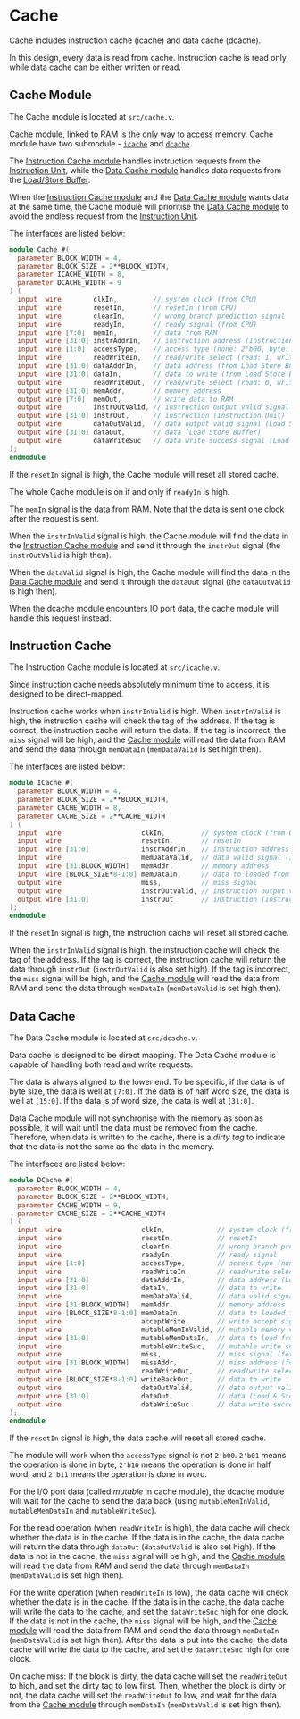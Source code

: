 # Cache

Cache includes instruction cache (icache) and data cache (dcache).

In this design, every data is read from cache. Instruction cache is read
only, while data cache can be either written or read.

## Cache Module

The Cache module is located at `src/cache.v`.

Cache module, linked to RAM is the only way to access memory. Cache module
have two submodule - [`icache`](#instruction-cache) and
[`dcache`](#data-cache).

The [Instruction Cache module](#instruction-cache) handles instruction
requests from the [Instruction Unit](instruction_unit.md), while the
[Data Cache module](#data-cache) handles data requests from the
[Load/Store Buffer](load_store_buffer.md).

When the [Instruction Cache module](#instruction-cache) and the
[Data Cache module](#data-cache) wants data at the same time, the Cache
module will prioritise the [Data Cache module](#data-cache) to avoid the
endless request from the [Instruction Unit](instruction_unit.md).

The interfaces are listed below:
```verilog
module Cache #(
  parameter BLOCK_WIDTH = 4,
  parameter BLOCK_SIZE = 2**BLOCK_WIDTH,
  parameter ICACHE_WIDTH = 8,
  parameter DCACHE_WIDTH = 9
) (
  input  wire        clkIn,         // system clock (from CPU)
  input  wire        resetIn,       // resetIn (from CPU)
  input  wire        clearIn,       // wrong branch prediction signal
  input  wire        readyIn,       // ready signal (from CPU)
  input  wire [7:0]  memIn,         // data from RAM
  input  wire [31:0] instrAddrIn,   // instruction address (Instruction Unit)
  input  wire [1:0]  accessType,    // access type (none: 2'b00, byte: 2'b01, half word: 2'b10, word: 2'b11)
  input  wire        readWriteIn,   // read/write select (read: 1, write: 0)
  input  wire [31:0] dataAddrIn,    // data address (from Load Store Buffer)
  input  wire [31:0] dataIn,        // data to write (from Load Store Buffer)
  output wire        readWriteOut,  // read/write select (read: 0, write: 1)
  output wire [31:0] memAddr,       // memory address
  output wire [7:0]  memOut,        // write data to RAM
  output wire        instrOutValid, // instruction output valid signal (Instruction Unit)
  output wire [31:0] instrOut,      // instruction (Instruction Unit)
  output wire        dataOutValid,  // data output valid signal (Load Store Buffer)
  output wire [31:0] dataOut,       // data (Load Store Buffer)
  output wire        dataWriteSuc   // data write success signal (Load Store Buffer)
);
endmodule
```

If the `resetIn` signal is high, the Cache module will reset all stored cache.

The whole Cache module is on if and only if `readyIn` is high.

The `memIn` signal is the data from RAM. Note that the data is sent one clock
after the request is sent.

When the `instrInValid` signal is high, the Cache module will find the data in
the [Instruction Cache module](#instruction-cache) and send it through the
`instrOut` signal (the `instrOutValid` is high then).

When the `dataValid` signal is high, the Cache module will find the data in
the [Data Cache module](#data-cache) and send it through the `dataOut` signal
(the `dataOutValid` is high then).

When the dcache module encounters IO port data, the cache module will handle
this request instead.

## Instruction Cache

The Instruction Cache module is located at `src/icache.v`.

Since instruction cache needs absolutely minimum time to access, it is
designed to be direct-mapped.

Instruction cache works when `instrInValid` is high. When `instrInValid`
is high, the instruction cache will check the tag of the address. If the
tag is correct, the instruction cache will return the data. If the tag is
incorrect, the `miss` signal will be high, and the
[Cache module](#cache-module) will read the data from RAM and send the data
through `memDataIn` (`memDataValid` is set high then).

The interfaces are listed below:
```verilog
module ICache #(
  parameter BLOCK_WIDTH = 4,
  parameter BLOCK_SIZE = 2**BLOCK_WIDTH,
  parameter CACHE_WIDTH = 8,
  parameter CACHE_SIZE = 2**CACHE_WIDTH
) (
  input  wire                    clkIn,         // system clock (from CPU)
  input  wire                    resetIn,       // resetIn
  input  wire [31:0]             instrAddrIn,   // instruction address (Instruction Unit)
  input  wire                    memDataValid,  // data valid signal (Instruction Unit)
  input  wire [31:BLOCK_WIDTH]   memAddr,       // memory address
  input  wire [BLOCK_SIZE*8-1:0] memDataIn,     // data to loaded from RAM
  output wire                    miss,          // miss signal
  output wire                    instrOutValid, // instruction output valid signal (Instruction Unit)
  output wire [31:0]             instrOut       // instruction (Instruction Unit)
);
endmodule
```

If the `resetIn` signal is high, the instruction cache will reset all stored
cache.

When the `instrInValid` signal is high, the instruction cache will check the
tag of the address. If the tag is correct, the instruction cache will return
the data through `instrOut` (`instrOutValid` is also set high). If the tag is
incorrect, the `miss` signal will be high, and the
[Cache module](#cache-module) will read the data from RAM and send the data
through `memDataIn` (`memDataValid` is set high then).

## Data Cache

The Data Cache module is located at `src/dcache.v`.

Data cache is designed to be direct mapping. The Data Cache module is capable
of handling both read and write requests.

The data is always aligned to the lower end. To be specific, if the data is
of byte size, the data is well at `[7:0]`. If the data is of half word size,
the data is well at `[15:0]`. If the data is of word size, the data is well
at `[31:0]`.

Data Cache module will not synchronise with the memory as soon as possible,
it will wait until the data must be removed from the cache. Therefore, when
data is written to the cache, there is a *dirty tag* to indicate that the
data is not the same as the data in the memory.

The interfaces are listed below:
```verilog
module DCache #(
  parameter BLOCK_WIDTH = 4,
  parameter BLOCK_SIZE = 2**BLOCK_WIDTH,
  parameter CACHE_WIDTH = 9,
  parameter CACHE_SIZE = 2**CACHE_WIDTH
) (
  input  wire                    clkIn,             // system clock (from CPU)
  input  wire                    resetIn,           // resetIn
  input  wire                    clearIn,           // wrong branch prediction signal
  input  wire                    readyIn,           // ready signal
  input  wire [1:0]              accessType,        // access type (none: 2'b00, byte: 2'b01, half word: 2'b10, word: 2'b11)
  input  wire                    readWriteIn,       // read/write select (read: 1, write: 0)
  input  wire [31:0]             dataAddrIn,        // data address (Load & Store Buffer)
  input  wire [31:0]             dataIn,            // data to write
  input  wire                    memDataValid,      // data valid signal
  input  wire [31:BLOCK_WIDTH]   memAddr,           // memory address
  input  wire [BLOCK_SIZE*8-1:0] memDataIn,         // data to loaded from RAM
  input  wire                    acceptWrite,       // write accept signal (Cache)
  input  wire                    mutableMemInValid, // mutable memory valid signal
  input  wire [31:0]             mutableMemDataIn,  // data to load from IO
  input  wire                    mutableWriteSuc,   // mutable write success signal
  output wire                    miss,              // miss signal (for input and output)
  output wire [31:BLOCK_WIDTH]   missAddr,          // miss address (for input and output)
  output wire                    readWriteOut,      // read/write select for mem (read: 1, write: 0)
  output wire [BLOCK_SIZE*8-1:0] writeBackOut,      // data to write
  output wire                    dataOutValid,      // data output valid signal (Load & Store Buffer)
  output wire [31:0]             dataOut,           // data (Load & Store Buffer)
  output wire                    dataWriteSuc       // data write success signal (Load Store Buffer)
);
endmodule
```

If the `resetIn` signal is high, the data cache will reset all stored cache.

The module will work when the `accessType` signal is not `2'b00`. `2'b01` means
the operation is done in byte, `2'b10` means the operation is done in half word,
and `2'b11` means the operation is done in word.

For the I/O port data (called *mutable* in cache module), the dcache module
will wait for the cache to send the data back (using `mutableMemInValid`,
`mutableMemDataIn` and `mutableWriteSuc`).

For the read operation (when `readWriteIn` is high), the data cache will check
whether the data is in the cache. If the data is in the cache, the data cache
will return the data through `dataOut` (`dataOutValid` is also set high). If
the data is not in the cache, the `miss` signal will be high, and the
[Cache module](#cache-module) will read the data from RAM and send the data
through `memDataIn` (`memDataValid` is set high then).

For the write operation (when `readWriteIn` is low), the data cache will check
whether the data is in the cache. If the data is in the cache, the data cache
will write the data to the cache, and set the `dataWriteSuc` high for one clock.
If the data is not in the cache, the `miss` signal will be high, and the
[Cache module](#cache-module) will read the data from RAM and send the data
through `memDataIn` (`memDataValid` is set high then). After the data is put
into the cache, the data cache will write the data to the cache, and set the
`dataWriteSuc` high for one clock.

On cache miss: If the block is dirty, the data cache will set the
`readWriteOut` to high, and set the dirty tag to low first. Then, whether
the block is dirty or not, the data cache will set the `readWriteOut` to low,
and wait for the data from the [Cache module](#cache-module) through
`memDataIn` (`memDataValid` is set high then).
